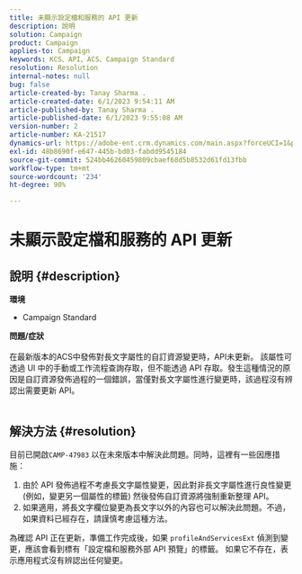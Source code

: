 ```yaml
---
title: 未顯示設定檔和服務的 API 更新
description: 說明
solution: Campaign
product: Campaign
applies-to: Campaign
keywords: KCS、API、ACS、Campaign Standard
resolution: Resolution
internal-notes: null
bug: false
article-created-by: Tanay Sharma .
article-created-date: 6/1/2023 9:54:11 AM
article-published-by: Tanay Sharma .
article-published-date: 6/1/2023 9:55:08 AM
version-number: 2
article-number: KA-21517
dynamics-url: https://adobe-ent.crm.dynamics.com/main.aspx?forceUCI=1&pagetype=entityrecord&etn=knowledgearticle&id=066ce93c-6200-ee11-8f6e-6045bd0067ea
exl-id: 48b8690f-e647-445b-bd03-fabdd9545184
source-git-commit: 524bb46260459809cbaef68d5b8532d61fd13fbb
workflow-type: tm+mt
source-wordcount: '234'
ht-degree: 90%

---
```


# 未顯示設定檔和服務的 API 更新

## 說明 {#description}

<b>環境</b>
- Campaign Standard

<b>問題/症狀</b><br><br>在最新版本的ACS中發佈對長文字屬性的自訂資源變更時，API未更新。 該屬性可透過 UI 中的手動或工作流程查詢存取，但不能透過 API 存取。發生這種情況的原因是自訂資源發佈過程的一個錯誤，當僅對長文字屬性進行變更時，該過程沒有辨認出需要更新 API。
<br><br>

## 解決方法 {#resolution}


目前已開啟`CAMP-47983` 以在未來版本中解決此問題。同時，這裡有一些因應措施：

1. 由於 API 發佈過程不考慮長文字屬性變更，因此對非長文字屬性進行良性變更 (例如，變更另一個屬性的標籤) 然後發佈自訂資源將強制重新整理 API。
2. 如果適用，將長文字欄位變更為長文字以外的內容也可以解決此問題。不過，如果資料已經存在，請謹慎考慮這種方法。


為確認 API 正在更新，準備工作完成後，如果 `profileAndServicesExt` 偵測到變更，應該會看到標有「設定檔和服務外部 API 預覽」的標籤。 如果它不存在，表示應用程式沒有辨認出任何變更。
